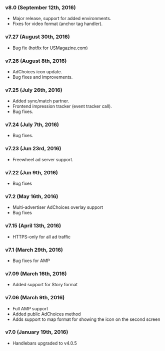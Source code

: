 ### v8.0 (September 12th, 2016)
- Major release, support for added environments.
- Fixes for video format (anchor tag handler).

### v7.27 (August 30th, 2016)
- Bug fix (hotfix for USMagazine.com)

### v7.26 (August 8th, 2016)
- AdChoices icon update.
- Bug fixes and improvements.

### v7.25 (July 26th, 2016)
- Added sync/match partner.
- Frontend impression tracker (event tracker call).
- Bug fixes.

### v7.24 (July 7th, 2016)
- Bug fixes.

### v7.23 (Jun 23rd, 2016)
- Freewheel ad server support.

### v7.22 (Jun 9th, 2016)
- Bug fixes

### v7.2 (May 16th, 2016)
- Multi-advertiser AdChoices overlay support
- Bug fixes

### v7.15 (April 13th, 2016)
- HTTPS-only for all ad traffic

### v7.1 (March 29th, 2016)
- Bug fixes for AMP

### v7.09 (March 16th, 2016)
- Added support for Story format

### v7.06 (March 9th, 2016)
- Full AMP support
- Added public AdChoices method
- Adds support to map format for showing the icon on the second screen

### v7.0 (January 19th, 2016)
- Handlebars upgraded to v4.0.5

